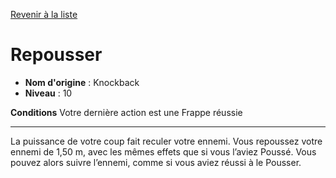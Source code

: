 [Revenir à la liste](list.md)

# Repousser

 * **Nom d'origine** : Knockback
 * **Niveau** : 10


<p><strong>Conditions</strong> Votre dernière action est une Frappe réussie</p>
<hr>
<p>La puissance de votre coup fait reculer votre ennemi. Vous repoussez votre ennemi de 1,50 m, avec les mêmes effets que si vous l’aviez Poussé. Vous pouvez alors suivre l’ennemi, comme si vous aviez réussi à le Pousser.</p>